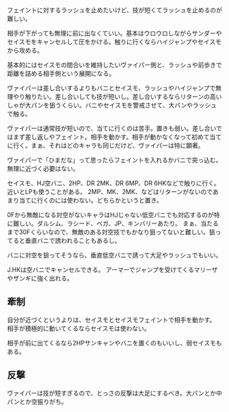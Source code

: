 フェイントに対するラッシュを止めたいけど、技が短くてラッシュを止めるのが難しい。

相手が下がっても無理に前に出なくていい。基本はウロウロしながらサンダーやセイスモをキャンセルして圧をかける。触りに行くならハイジャンプやセイスモから攻める。

基本的にはセイスモの間合いを維持したいヴァイパー側と、ラッシュや前歩きで距離を詰める相手側という展開になる。

ヴァイパーは差し合いするよりもバニとセイスモ、ラッシュやハイジャンプで無理やり触りたい。差し合いしても技が短いし。差し合いするならリターンの高いしゃが大パンを狙うくらい。バニやセイスモを警戒させて、大パンやラッシュで触る。

ヴァイパーは通常技が短いので、当てに行くのは苦手。置きも弱い。差し合いではまず差し返しやフェイント。相手を動かす。相手が動かなくなって初めて当てに行く。まぁ、それはどのキャラも同じだけど、ヴァイパーは特に顕著。

ヴァイパーで「ひまだな」って思ったらフェイントを入れるかバニで突っ込む。無理に近づく必要はない。

セイスモ、HJ空バニ、2HP、DR 2MK、DR 6MP、DR 6HKなどで触りに行く。近いとLPも使うことがある。
2MP、MK、2MK、などはリターンがないのであまり当てに行くのには使わない。どちらかというと置き。

0Fから無敵になる対空がないキャラはHJじゃない低空バニでも対応するのが特に難しい。ダルシム、ラシード、ベガ、JP、キンバリーあたり。
まぁ、当たるまで30Fくらいなので、無敵のある対空技でもかなり狙ってないと難しい。狙ってると垂直バニで誘われることもあるし。

バニに対空を狙ってそうなら、垂直低空バニで誘って大足やラッシュでもいい。

J.HKは空バニでキャンセルできる。
アーマーでジャンプを受けてくるマリーザやザンギに強く出れる。

## 牽制

自分が近づくというよりは、セイスモとセイスモフェイントで相手を動かす。
相手が積極的に動いてくるならセイスモは使わない。

相手が前に出てくるなら2HPサンキャンやバニを置くのもいいし、弱セイスモもある。

## 反撃

ヴァイパーは技が短すぎるので、とっさの反撃は大足にするべき。大パンとか中パンとか空振りがち。
